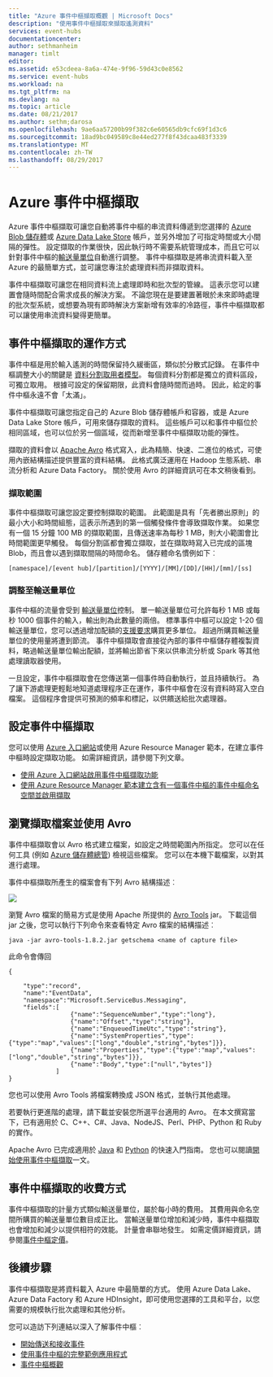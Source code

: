 ```yaml
---
title: "Azure 事件中樞擷取概觀 | Microsoft Docs"
description: "使用事件中樞擷取來擷取遙測資料"
services: event-hubs
documentationcenter: 
author: sethmanheim
manager: timlt
editor: 
ms.assetid: e53cdeea-8a6a-474e-9f96-59d43c0e8562
ms.service: event-hubs
ms.workload: na
ms.tgt_pltfrm: na
ms.devlang: na
ms.topic: article
ms.date: 08/21/2017
ms.author: sethm;darosa
ms.openlocfilehash: 9ae6aa57200b99f382c6e60565db9cfc69f1d3c6
ms.sourcegitcommit: 18ad9bc049589c8e44ed277f8f43dcaa483f3339
ms.translationtype: MT
ms.contentlocale: zh-TW
ms.lasthandoff: 08/29/2017
---
```

# <a name="azure-event-hubs-capture"></a>Azure 事件中樞擷取

Azure 事件中樞擷取可讓您自動將事件中樞的串流資料傳遞到您選擇的 [Azure Blob 儲存體](https://azure.microsoft.com/services/storage/blobs/)或 [Azure Data Lake Store](https://azure.microsoft.com/services/data-lake-store/) 帳戶，並另外增加了可指定時間或大小間隔的彈性。 設定擷取的作業很快，因此執行時不需要系統管理成本，而且它可以針對事件中樞的[輸送量單位](event-hubs-features.md#capacity)自動進行調整。 事件中樞擷取是將串流資料載入至 Azure 的最簡單方式，並可讓您專注於處理資料而非擷取資料。

事件中樞擷取可讓您在相同資料流上處理即時和批次型的管線。 這表示您可以建置會隨時間配合需求成長的解決方案。 不論您現在是要建置著眼於未來即時處理的批次型系統，或想要為現有即時解決方案新增有效率的冷路徑，事件中樞擷取都可以讓使用串流資料變得更簡單。

## <a name="how-event-hubs-capture-works"></a>事件中樞擷取的運作方式

事件中樞是用於輸入遙測的時間保留持久緩衝區，類似於分散式記錄。 在事件中樞調整大小的關鍵是 [資料分割取用者模型](event-hubs-features.md#partitions)。 每個資料分割都是獨立的資料區段，可獨立取用。 根據可設定的保留期限，此資料會隨時間而過時。 因此，給定的事件中樞永遠不會「太滿」。

事件中樞擷取可讓您指定自己的 Azure Blob 儲存體帳戶和容器，或是 Azure Data Lake Store 帳戶，可用來儲存擷取的資料。 這些帳戶可以和事件中樞位於相同區域，也可以位於另一個區域，從而新增至事件中樞擷取功能的彈性。

擷取的資料會以 [Apache Avro][Apache Avro] 格式寫入，此為精簡、快速、二進位的格式，可使用內嵌結構描述提供豐富的資料結構。 此格式廣泛運用在 Hadoop 生態系統、串流分析和 Azure Data Factory。 關於使用 Avro 的詳細資訊可在本文稍後看到。

### <a name="capture-windowing"></a>擷取範圍

事件中樞擷取可讓您設定要控制擷取的範圍。 此範圍是具有「先者勝出原則」的最小大小和時間組態，這表示所遇到的第一個觸發條件會導致擷取作業。 如果您有一個 15 分鐘 100 MB 的擷取範圍，且傳送速率為每秒 1 MB，則大小範圍會比時間範圍更早觸發。 每個分割區都會獨立擷取，並在擷取時寫入已完成的區塊 Blob，而且會以遇到擷取間隔的時間命名。 儲存體命名慣例如下︰

```
[namespace]/[event hub]/[partition]/[YYYY]/[MM]/[DD]/[HH]/[mm]/[ss]
```

### <a name="scaling-to-throughput-units"></a>調整至輸送量單位

事件中樞的流量會受到 [輸送量單位](event-hubs-features.md#capacity)控制。 單一輸送量單位可允許每秒 1 MB 或每秒 1000 個事件的輸入，輸出則為此數量的兩倍。 標準事件中樞可以設定 1-20 個輸送量單位，您可以透過增加配額的[支援要求][support request]購買更多單位。 超過所購買輸送量單位的使用量將遭到節流。 事件中樞擷取會直接從內部的事件中樞儲存體複製資料，略過輸送量單位輸出配額，並將輸出節省下來以供串流分析或 Spark 等其他處理讀取器使用。

一旦設定，事件中樞擷取會在您傳送第一個事件時自動執行，並且持續執行。 為了讓下游處理更輕鬆地知道處理程序正在運作，事件中樞會在沒有資料時寫入空白檔案。 這個程序會提供可預測的頻率和標記，以供饋送給批次處理器。

## <a name="setting-up-event-hubs-capture"></a>設定事件中樞擷取

您可以使用 [Azure 入口網站](https://portal.azure.com)或使用 Azure Resource Manager 範本，在建立事件中樞時設定擷取功能。 如需詳細資訊，請參閱下列文章。

- [使用 Azure 入口網站啟用事件中樞擷取功能](event-hubs-capture-enable-through-portal.md)
- [使用 Azure Resource Manager 範本建立含有一個事件中樞的事件中樞命名空間並啟用擷取](event-hubs-resource-manager-namespace-event-hub-enable-capture.md)

## <a name="exploring-the-captured-files-and-working-with-avro"></a>瀏覽擷取檔案並使用 Avro

事件中樞擷取會以 Avro 格式建立檔案，如設定之時間範圍內所指定。 您可以在任何工具 (例如 [Azure 儲存體總管][Azure Storage Explorer]) 檢視這些檔案。 您可以在本機下載檔案，以對其進行處理。

事件中樞擷取所產生的檔案會有下列 Avro 結構描述︰

![][3]

瀏覽 Avro 檔案的簡易方式是使用 Apache 所提供的 [Avro Tools][Avro Tools] jar。 下載這個 jar 之後，您可以執行下列命令來查看特定 Avro 檔案的結構描述︰

```
java -jar avro-tools-1.8.2.jar getschema <name of capture file>
```

此命令會傳回

```
{

    "type":"record",
    "name":"EventData",
    "namespace":"Microsoft.ServiceBus.Messaging",
    "fields":[
                 {"name":"SequenceNumber","type":"long"},
                 {"name":"Offset","type":"string"},
                 {"name":"EnqueuedTimeUtc","type":"string"},
                 {"name":"SystemProperties","type":{"type":"map","values":["long","double","string","bytes"]}},
                 {"name":"Properties","type":{"type":"map","values":["long","double","string","bytes"]}},
                 {"name":"Body","type":["null","bytes"]}
             ]
}
```

您也可以使用 Avro Tools 將檔案轉換成 JSON 格式，並執行其他處理。

若要執行更進階的處理，請下載並安裝您所選平台適用的 Avro。 在本文撰寫當下，已有適用於 C、C++、C\#、Java、NodeJS、Perl、PHP、Python 和 Ruby 的實作。

Apache Avro 已完成適用於 [Java][Java] 和 [Python][Python] 的快速入門指南。 您也可以閱讀[開始使用事件中樞擷取](event-hubs-capture-python.md)一文。

## <a name="how-event-hubs-capture-is-charged"></a>事件中樞擷取的收費方式

事件中樞擷取的計量方式類似輸送量單位，屬於每小時的費用。 其費用與命名空間所購買的輸送量單位數目成正比。 當輸送量單位增加和減少時，事件中樞擷取也會增加和減少以提供相符的效能。 計量會串聯地發生。 如需定價詳細資訊，請參閱[事件中樞定價](https://azure.microsoft.com/pricing/details/event-hubs/)。 

## <a name="next-steps"></a>後續步驟

事件中樞擷取是將資料載入 Azure 中最簡單的方式。 使用 Azure Data Lake、Azure Data Factory 和 Azure HDInsight，即可使用您選擇的工具和平台，以您需要的規模執行批次處理和其他分析。

您可以造訪下列連結以深入了解事件中樞︰

* [開始傳送和接收事件](event-hubs-dotnet-framework-getstarted-send.md)
* [使用事件中樞的完整範例應用程式][sample application that uses Event Hubs]
* [事件中樞概觀][Event Hubs overview]

[Apache Avro]: http://avro.apache.org/
[support request]: https://portal.azure.com/?#blade/Microsoft_Azure_Support/HelpAndSupportBlade
[Azure Storage Explorer]: http://azurestorageexplorer.codeplex.com/
[3]: ./media/event-hubs-capture-overview/event-hubs-capture3.png
[Avro Tools]: http://www-us.apache.org/dist/avro/avro-1.8.2/java/avro-tools-1.8.2.jar
[Java]: http://avro.apache.org/docs/current/gettingstartedjava.html
[Python]: http://avro.apache.org/docs/current/gettingstartedpython.html
[Event Hubs overview]: event-hubs-what-is-event-hubs.md
[sample application that uses Event Hubs]: https://code.msdn.microsoft.com/Service-Bus-Event-Hub-286fd097
[Scale out Event Processing with Event Hubs]: https://code.msdn.microsoft.com/Service-Bus-Event-Hub-45f43fc3
